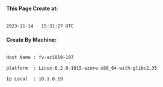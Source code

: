 
   
#### This Page Create at:

```bash

2023-11-14 - 15:31:27 UTC

```

#### Create By Machine:

```bash

Host Name : fv-az1019-107

platform  : Linux-6.2.0-1015-azure-x86_64-with-glibc2.35

Ip Local  : 10.1.0.19

```


